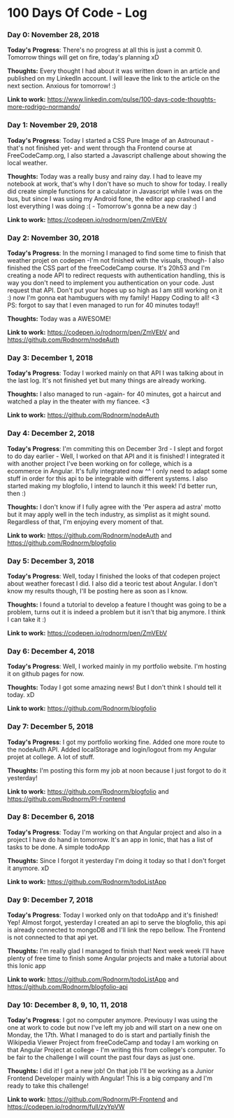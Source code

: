 # 100 Days Of Code - Log

### Day 0: November 28, 2018

**Today's Progress**: There's no progress at all this is just a commit 0. Tomorrow things will get on fire, today's planning xD

**Thoughts:** Every thought I had about it was written down in an article and published on my LinkedIn account. I will leave the link to the article on the next section. Anxious for tomorrow! :)

**Link to work:** https://www.linkedin.com/pulse/100-days-code-thoughts-more-rodrigo-normando/

### Day 1: November 29, 2018

**Today's Progress**: Today I started a CSS Pure Image of an Astrounaut -that's not finished yet- and went through tha Frontend course at FreeCodeCamp.org, I also started a Javascript challenge about showing the local weather.

**Thoughts:** Today was a really busy and rainy day. I had to leave my notebook at work, that's why I don't have so much to show for today. I really did create simple functions for a calculator in Javascript while I was on the bus, but since I was using my Android fone, the editor app crashed I and lost everything I was doing :( - Tomorrow's gonna be a new day :)


**Link to work:** https://codepen.io/rodnorm/pen/ZmVEbV

### Day 2: November 30, 2018

**Today's Progress**: In the morning I managed to find some time to finish that weather projet on codepen -I'm not finished with the visuals, though- I also finished the CSS part of the freeCodeCamp course. It's 20h53 and I'm creating a node API to redirect requests with authentication handling, this is way you don't need to implement you authentication on your code. Just request that API. Don't put your hopes up so high as I am still working on it :) now I'm gonna eat hambuguers with my family! Happy Coding to all! <3 PS: forgot to say that I even managed to run for 40 minutes today!!

**Thoughts:** Today was a AWESOME!

**Link to work:** https://codepen.io/rodnorm/pen/ZmVEbV and https://github.com/Rodnorm/nodeAuth

### Day 3: December 1, 2018

**Today's Progress**: Today I worked mainly on that API I was talking about in the last log. It's not finished yet but many things are already working.

**Thoughts:** I also managed to run -again- for 40 minutes, got a haircut and watched a play in the theater with my fiancee. <3

**Link to work:** https://github.com/Rodnorm/nodeAuth


### Day 4: December 2, 2018

**Today's Progress**: I'm commiting this on December 3rd - I slept and forgot to do day earlier - Well, I worked on that API and it is finished! I integrated it with another project I've been working on for college, which is a ecommerce in Angular. It's fully integrated now ^^ I only need to adapt some stuff in order for this api to be integrable with different systems. I also started making my blogfolio, I intend to launch it this week! I'd better run, then :)

**Thoughts:** I don't know if I fully agree with the 'Per aspera ad astra' motto but it may apply well in the tech industry, as simplist as it might sound. Regardless of that, I'm enjoying every moment of that.

**Link to work:** https://github.com/Rodnorm/nodeAuth and https://github.com/Rodnorm/blogfolio


### Day 5: December 3, 2018

**Today's Progress**: Well, today I finished the looks of that codepen project about weather forecast I did. I also did a teoric test about Angular. I don't know my results though, I'll be posting here as soon as I know.

**Thoughts:** I found a tutorial to develop a feature I thought was going to be a problem, turns out it is indeed a problem but it isn't that big anymore. I think I can take it :)

**Link to work:** https://codepen.io/rodnorm/pen/ZmVEbV


### Day 6: December 4, 2018

**Today's Progress**: Well, I worked mainly in my portfolio website. I'm hosting it on github pages for now.

**Thoughts:** Today I got some amazing news! But I don't think I should tell it today. xD

**Link to work:** https://github.com/Rodnorm/blogfolio



### Day 7: December 5, 2018

**Today's Progress**: I got my portfolio working fine. Added one more route to the nodeAuth API. Added localStorage and login/logout from my Angular projet at college. A lot of stuff.

**Thoughts:** I'm posting this form my job at noon because I just forgot to do it yesterday!

**Link to work:** https://github.com/Rodnorm/blogfolio and https://github.com/Rodnorm/PI-Frontend



### Day 8: December 6, 2018

**Today's Progress**: Today I'm working on that Angular project and also in a project I have do hand in tomorrow. It's an app in Ionic, that has a list of tasks to be done. A simple todoApp

**Thoughts:** Since I forgot it yesterday I'm doing it today so that I don't forget it anymore. xD

**Link to work:** https://github.com/Rodnorm/todoListApp



### Day 9: December 7, 2018

**Today's Progress**: Today I worked only on that todoApp and it's finished! Yep! Almost forgot, yesterday I created an api to serve the blogfolio, this api is already connected to mongoDB and I'll link the repo bellow. The Frontend is not connected to that api yet.

**Thoughts:** I'm really glad I managed to finish that! Next week week I'll have plenty of free time to finish some Angular projects and make a tutorial about this Ionic app


**Link to work:** https://github.com/Rodnorm/todoListApp and https://github.com/Rodnorm/blogfolio-api


### Day 10: December 8, 9, 10, 11, 2018

**Today's Progress**: I got no computer anymore. Previousy I was using the one at work to code but now I've left my job and will start on a new one on Monday, the 17th. What I managed to do is start and partially finish the Wikipedia Viewer Project from freeCodeCamp and today I am working on that Angular Project at college - I'm writing this from college's computer. To be fair to the challenge I will count the past four days as just one.

**Thoughts:** I did it! I got a new job! On that job I'll be working as a Junior Frontend Developer mainly with Angular! This is a big company and I'm ready to take this challenge!


**Link to work:** https://github.com/Rodnorm/PI-Frontend and https://codepen.io/rodnorm/full/zyYpVW


